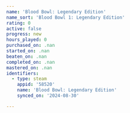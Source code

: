 ```yaml
---
name: 'Blood Bowl: Legendary Edition'
name_sort: 'Blood Bowl 1: Legendary Edition'
rating: 0
active: false
progress: new
hours_played: 0
purchased_on: .nan
started_on: .nan
beaten_on: .nan
completed_on: .nan
mastered_on: .nan
identifiers:
  - type: steam
    appid: '58520'
    name: 'Blood Bowl: Legendary Edition'
    synced_on: '2024-08-30'

---
```

